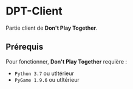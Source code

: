 # DPT-Client
Partie client de **Don't Play Together**.

## Prérequis
Pour fonctionner, **Don't Play Together** requière :
* `Python 3.7` ou utltérieur
* `PyGame 1.9.6` ou utltérieur